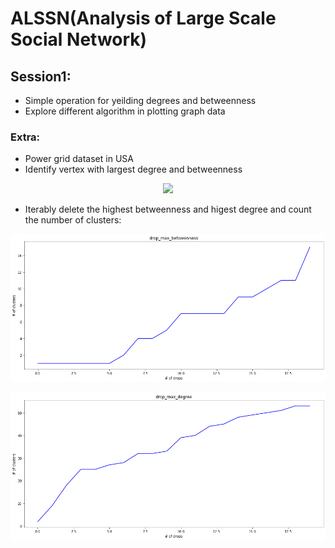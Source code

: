 # ALSSN(Analysis of Large Scale Social Network)

## Session1: 
- Simple operation for yeilding degrees and betweenness
- Explore different algorithm in plotting graph data
### Extra:
- Power grid dataset in USA
- Identify vertex with largest degree and betweenness
<p align="middle">
  <img src="https://github.com/charlesfu4/ALSSN/blob/master/Session1/images/graph.svg">
</p>

- Iterably delete the highest betweenness and higest degree and count the number of clusters:

![Alt text](/Session1/images/max_betweenness.png?raw=true)

![Alt text](/Session1/images/max_degree.png?raw=true)

